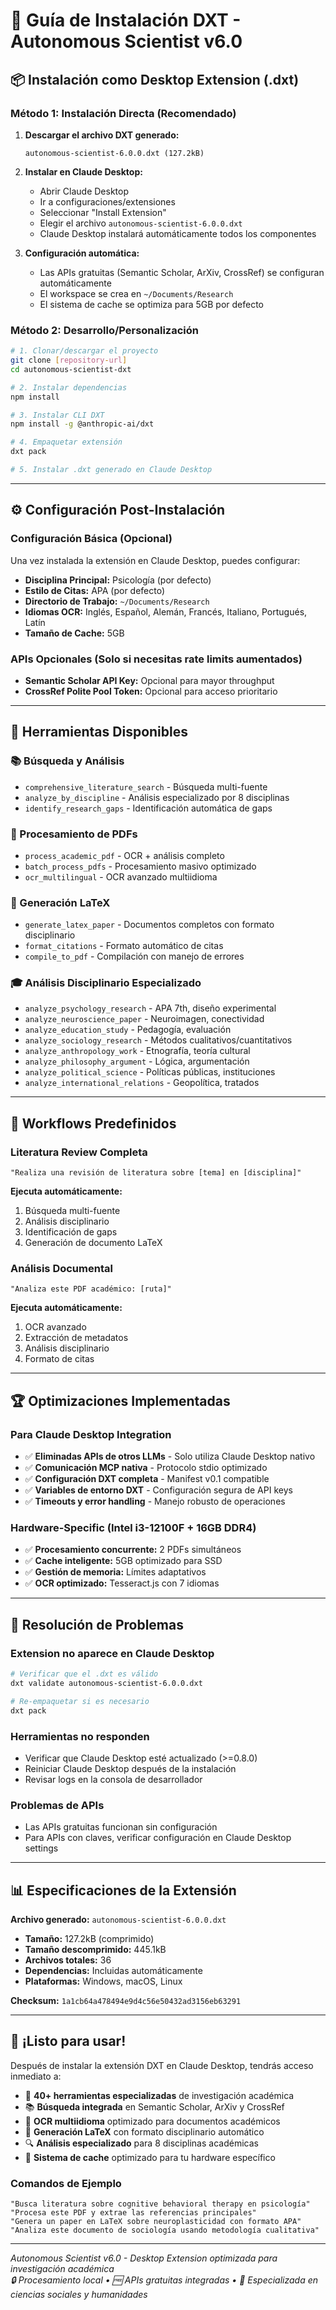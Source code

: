 # 🚀 Guía de Instalación DXT - Autonomous Scientist v6.0

## 📦 Instalación como Desktop Extension (.dxt)

### Método 1: Instalación Directa (Recomendado)

1. **Descargar el archivo DXT generado:**
   ```
   autonomous-scientist-6.0.0.dxt (127.2kB)
   ```

2. **Instalar en Claude Desktop:**
   - Abrir Claude Desktop
   - Ir a configuraciones/extensiones
   - Seleccionar "Install Extension"
   - Elegir el archivo `autonomous-scientist-6.0.0.dxt`
   - Claude Desktop instalará automáticamente todos los componentes

3. **Configuración automática:**
   - Las APIs gratuitas (Semantic Scholar, ArXiv, CrossRef) se configuran automáticamente
   - El workspace se crea en `~/Documents/Research`
   - El sistema de cache se optimiza para 5GB por defecto

### Método 2: Desarrollo/Personalización

```bash
# 1. Clonar/descargar el proyecto
git clone [repository-url]
cd autonomous-scientist-dxt

# 2. Instalar dependencias
npm install

# 3. Instalar CLI DXT
npm install -g @anthropic-ai/dxt

# 4. Empaquetar extensión
dxt pack

# 5. Instalar .dxt generado en Claude Desktop
```

---

## ⚙️ Configuración Post-Instalación

### Configuración Básica (Opcional)
Una vez instalada la extensión en Claude Desktop, puedes configurar:

- **Disciplina Principal:** Psicología (por defecto)
- **Estilo de Citas:** APA (por defecto)
- **Directorio de Trabajo:** `~/Documents/Research`
- **Idiomas OCR:** Inglés, Español, Alemán, Francés, Italiano, Portugués, Latín
- **Tamaño de Cache:** 5GB

### APIs Opcionales (Solo si necesitas rate limits aumentados)
- **Semantic Scholar API Key:** Opcional para mayor throughput
- **CrossRef Polite Pool Token:** Opcional para acceso prioritario

---

## 🔧 Herramientas Disponibles

### 📚 Búsqueda y Análisis
- `comprehensive_literature_search` - Búsqueda multi-fuente
- `analyze_by_discipline` - Análisis especializado por 8 disciplinas
- `identify_research_gaps` - Identificación automática de gaps

### 📄 Procesamiento de PDFs
- `process_academic_pdf` - OCR + análisis completo
- `batch_process_pdfs` - Procesamiento masivo optimizado
- `ocr_multilingual` - OCR avanzado multiidioma

### 📝 Generación LaTeX
- `generate_latex_paper` - Documentos completos con formato disciplinario
- `format_citations` - Formato automático de citas
- `compile_to_pdf` - Compilación con manejo de errores

### 🎓 Análisis Disciplinario Especializado
- `analyze_psychology_research` - APA 7th, diseño experimental
- `analyze_neuroscience_paper` - Neuroimagen, conectividad
- `analyze_education_study` - Pedagogía, evaluación
- `analyze_sociology_research` - Métodos cualitativos/cuantitativos
- `analyze_anthropology_work` - Etnografía, teoría cultural
- `analyze_philosophy_argument` - Lógica, argumentación
- `analyze_political_science` - Políticas públicas, instituciones
- `analyze_international_relations` - Geopolítica, tratados

---

## 🎯 Workflows Predefinidos

### Literatura Review Completa
```
"Realiza una revisión de literatura sobre [tema] en [disciplina]"
```
**Ejecuta automáticamente:**
1. Búsqueda multi-fuente
2. Análisis disciplinario 
3. Identificación de gaps
4. Generación de documento LaTeX

### Análisis Documental
```
"Analiza este PDF académico: [ruta]"
```
**Ejecuta automáticamente:**
1. OCR avanzado
2. Extracción de metadatos
3. Análisis disciplinario
4. Formato de citas

---

## 🏆 Optimizaciones Implementadas

### Para Claude Desktop Integration
- ✅ **Eliminadas APIs de otros LLMs** - Solo utiliza Claude Desktop nativo
- ✅ **Comunicación MCP nativa** - Protocolo stdio optimizado
- ✅ **Configuración DXT completa** - Manifest v0.1 compatible
- ✅ **Variables de entorno DXT** - Configuración segura de API keys
- ✅ **Timeouts y error handling** - Manejo robusto de operaciones

### Hardware-Specific (Intel i3-12100F + 16GB DDR4)
- ✅ **Procesamiento concurrente:** 2 PDFs simultáneos
- ✅ **Cache inteligente:** 5GB optimizado para SSD
- ✅ **Gestión de memoria:** Límites adaptativos
- ✅ **OCR optimizado:** Tesseract.js con 7 idiomas

---

## 🚨 Resolución de Problemas

### Extension no aparece en Claude Desktop
```bash
# Verificar que el .dxt es válido
dxt validate autonomous-scientist-6.0.0.dxt

# Re-empaquetar si es necesario
dxt pack
```

### Herramientas no responden
- Verificar que Claude Desktop esté actualizado (>=0.8.0)
- Reiniciar Claude Desktop después de la instalación
- Revisar logs en la consola de desarrollador

### Problemas de APIs
- Las APIs gratuitas funcionan sin configuración
- Para APIs con claves, verificar configuración en Claude Desktop settings

---

## 📊 Especificaciones de la Extensión

**Archivo generado:** `autonomous-scientist-6.0.0.dxt`
- **Tamaño:** 127.2kB (comprimido)
- **Tamaño descomprimido:** 445.1kB
- **Archivos totales:** 36
- **Dependencias:** Incluidas automáticamente
- **Plataformas:** Windows, macOS, Linux

**Checksum:** `1a1cb64a478494e9d4c56e50432ad3156eb63291`

---

## 🎉 ¡Listo para usar!

Después de instalar la extensión DXT en Claude Desktop, tendrás acceso inmediato a:

- 🧠 **40+ herramientas especializadas** de investigación académica
- 📚 **Búsqueda integrada** en Semantic Scholar, ArXiv y CrossRef  
- 📄 **OCR multiidioma** optimizado para documentos académicos
- 📝 **Generación LaTeX** con formato disciplinario automático
- 🔍 **Análisis especializado** para 8 disciplinas académicas
- 💾 **Sistema de cache** optimizado para tu hardware específico

### Comandos de Ejemplo
```
"Busca literatura sobre cognitive behavioral therapy en psicología"
"Procesa este PDF y extrae las referencias principales"
"Genera un paper en LaTeX sobre neuroplasticidad con formato APA"
"Analiza este documento de sociología usando metodología cualitativa"
```

---

*Autonomous Scientist v6.0 - Desktop Extension optimizada para investigación académica*  
*🔒 Procesamiento local • 🆓 APIs gratuitas integradas • 🎯 Especializada en ciencias sociales y humanidades*